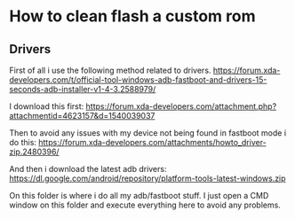 # How to clean flash a custom rom

## Drivers

First of all i use the following method related to drivers.
https://forum.xda-developers.com/t/official-tool-windows-adb-fastboot-and-drivers-15-seconds-adb-installer-v1-4-3.2588979/

I download this first: https://forum.xda-developers.com/attachment.php?attachmentid=4623157&d=1540039037

Then to avoid any issues with my device not being found in fastboot mode i do this: https://forum.xda-developers.com/attachments/howto_driver-zip.2480396/

And then i download the latest adb drivers: https://dl.google.com/android/repository/platform-tools-latest-windows.zip

On this folder is where i do all my adb/fastboot stuff. I just open a CMD window on this folder and execute everything here to avoid any problems.

